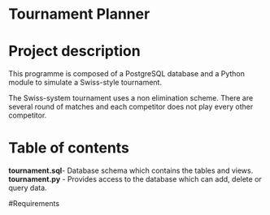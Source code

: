 # Tournament Planner

# Project description
This programme is composed of a PostgreSQL database and a Python module to 
simulate a Swiss-style tournament.

The Swiss-system tournament uses a non elimination scheme.
There are several round of matches and each competitor does not play every other
competitor.  

# Table of contents
<b>tournament.sql</b>- Database schema which contains the tables and views.
<b>tournament.py</b> - Provides access to the database which can add, delete or query data.



#Requirements



